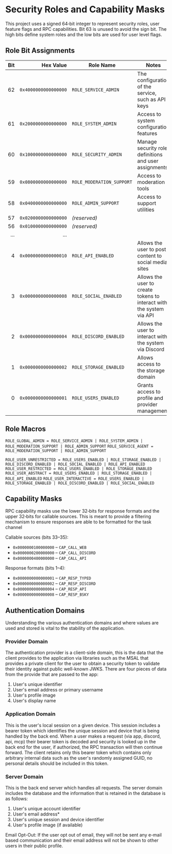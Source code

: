 # Security Roles and Capability Masks

This project uses a signed 64‑bit integer to represent security roles,
user feature flags and RPC capabilities. Bit 63 is unused to avoid the
sign bit. The high bits define system roles and the low bits are used
for user level flags.

## Role Bit Assignments

| Bit | Hex Value             | Role Name                 | Notes |
|----:|----------------------:|---------------------------|------|
| 62  | `0x4000000000000000`  | `ROLE_SERVICE_ADMIN`      | The configuration of the service, such as API keys |
| 61  | `0x2000000000000000`  | `ROLE_SYSTEM_ADMIN`       | Access to system configuration features |
| 60  | `0x1000000000000000`  | `ROLE_SECURITY_ADMIN`     | Manage security role definitions and user assignments |
| 59  | `0x0800000000000000`  | `ROLE_MODERATION_SUPPORT` | Access to moderation tools |
| 58  | `0x0400000000000000`  | `ROLE_ADMIN_SUPPORT`      | Access to support utilities |
| 57  | `0x0200000000000000`  | *(reserved)*              | |
| 56  | `0x0100000000000000`  | *(reserved)*              | |
| ... | ...                   |                           | |
| 4   | `0x0000000000000010`  | `ROLE_API_ENABLED`        | Allows the user to post content to social media sites |
| 3   | `0x0000000000000008`  | `ROLE_SOCIAL_ENABLED`     | Allows the user to create tokens to interact with the system via API |
| 2   | `0x0000000000000004`  | `ROLE_DISCORD_ENABLED`    | Allows the user to interact with the system via Discord |
| 1   | `0x0000000000000002`  | `ROLE_STORAGE_ENABLED`    | Allows access to the storage domain |
| 0   | `0x0000000000000001`  | `ROLE_USERS_ENABLED`      | Grants access to profile and provider management |

## Role Macros

`ROLE_GLOBAL_ADMIN = ROLE_SERVICE_ADMIN | ROLE_SYSTEM_ADMIN | ROLE_MODERATION_SUPPORT | ROLE_ADMIN_SUPPORT`
`ROLE_SERVICE_AGENT = ROLE_MODERATION_SUPPORT | ROLE_ADMIN_SUPPORT`

`ROLE_USER_UNRESTRICTED = ROLE_USERS_ENABLED | ROLE_STORAGE_ENABLED | ROLE_DISCORD_ENABLED | ROLE_SOCIAL_ENABLED | ROLE_API_ENABLED`
`ROLE_USER_RESTRICTED = ROLE_USERS_ENABLED | ROLE_STORAGE_ENABLED`
`ROLE_USER_ABSTRACT = ROLE_USERS_ENABLED | ROLE_STORAGE_ENABLED | ROLE_API_ENABLED`
`ROLE_USER_INTERACTIVE = ROLE_USERS_ENABLED | ROLE_STORAGE_ENABLED | ROLE_DISCORD_ENABLED | ROLE_SOCIAL_ENABLED`

## Capability Masks

RPC capability masks use the lower 32‑bits for response formats and the
upper 32‑bits for callable sources. This is meant to provide a filtering 
mechanism to ensure responses are able to be formatted for the task channel

Callable sources (bits 33–35):
- `0x0000000100000000` – `CAP_CALL_WEB`
- `0x0000000200000000` – `CAP_CALL_DISCORD`
- `0x0000000400000000` – `CAP_CALL_API`

Response formats (bits 1–4):
- `0x0000000000000001` – `CAP_RESP_TYPED`
- `0x0000000000000002` – `CAP_RESP_DISCORD`
- `0x0000000000000004` – `CAP_RESP_API`
- `0x0000000000000008` – `CAP_RESP_BSKY`

## Authentication Domains

Understanding the various authentication domains and where values are used and stored is vital to the stability of the application.

### Provider Domain

The authentication provider is a client-side domain, this is the data that the client provides to the application via libraries such as the MSAL that provides a private client for the user to obtain a security token to validate their identity against public well-known JWKS. There are four pieces of data from the provide that are passed to the app:

1) User's unique identifier
2) User's email address or primary username
3) User's profile image
4) User's display name

### Application Domain

 This is the user's local session on a given device. This session includes a bearer token which identifies the unique session and device that is being handled by the back end. When a user makes a request (via app, discord, api, mcp) their bearer token is decoded and security is looked up in the back end for the user, if authorized, the RPC transaction will then continue forward. The client retains only this bearer token which contains only arbitrary internal data such as the user's randomly assigned GUID, no personal details should be included in this token.

 ### Server Domain

 This is the back end server which handles all requests. The server domain includes the database and the information that is retained in the database is as follows:

 1) User's unique account identifier
 2) User's email address*
 3) User's unique session and device identifier
 4) User's profile image (if available)

 Email Opt-Out: If the user opt out of email, they will not be sent any e-mail based communication and their email address will not be shown to other users in their public profile.